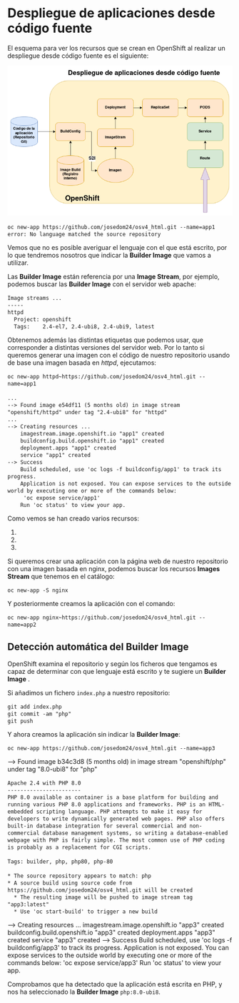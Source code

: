 # Despliegue de aplicaciones desde código fuente

El esquema para ver los recursos que se crean en OpenShift al realizar un despliegue desde código fuente es el siguiente:

![código](img/codigo.png)



    oc new-app https://github.com/josedom24/osv4_html.git --name=app1
    error: No language matched the source repository

Vemos que no es posible averiguar el lenguaje con el que está escrito, por lo que tendremos nosotros que indicar la **Builder Image** que vamos a utilizar. 

Las **Builder Image** están referencia por una **Image Stream**, por ejemplo, podemos buscar las **Builder Image** con el servidor web apache:

    Image streams ...
    -----
    httpd
      Project: openshift
      Tags:    2.4-el7, 2.4-ubi8, 2.4-ubi9, latest

Obtenemos además las distintas etiquetas que podemos usar, que corresponder a distintas versiones del servidor web. Por lo tanto si queremos generar una imagen con el código de nuestro repositorio usando de base una imagen basada en *httpd*, ejecutamos:

    oc new-app httpd~https://github.com/josedom24/osv4_html.git --name=app1
    
    ...
    --> Found image e54df11 (5 months old) in image stream "openshift/httpd" under tag "2.4-ubi8" for "httpd"
    ...
    --> Creating resources ...
        imagestream.image.openshift.io "app1" created
        buildconfig.build.openshift.io "app1" created
        deployment.apps "app1" created
        service "app1" created
    --> Success
        Build scheduled, use 'oc logs -f buildconfig/app1' to track its progress.
        Application is not exposed. You can expose services to the outside world by executing one or more of the commands below:
         'oc expose service/app1' 
        Run 'oc status' to view your app.
    
Como vemos se han creado varios recursos:

1.
2.
3.


Si queremos crear una aplicación con la página web de nuestro repositorio con una imagen basada en nginx, podemos buscar los recursos **Images Stream** que tenemos en el catálogo:

    oc new-app -S nginx

Y posteriormente creamos la aplicación con el comando:

    oc new-app nginx~https://github.com/josedom24/osv4_html.git --name=app2

## Detección automática del Builder Image

OpenShift examina el repositorio y según los ficheros que tengamos es capaz de determinar con que lenguaje está escrito y te sugiere un **Builder Image** .

Si añadimos un fichero `index.php` a nuestro repositorio:

    git add index.php 
    git commit -am "php"
    git push

Y ahora creamos la aplicación sin indicar la **Builder Image**:

    oc new-app https://github.com/josedom24/osv4_html.git --name=app3
--> Found image b34c3d8 (5 months old) in image stream "openshift/php" under tag "8.0-ubi8" for "php"

    Apache 2.4 with PHP 8.0 
    ----------------------- 
    PHP 8.0 available as container is a base platform for building and running various PHP 8.0 applications and frameworks. PHP is an HTML-embedded scripting language. PHP attempts to make it easy for developers to write dynamically generated web pages. PHP also offers built-in database integration for several commercial and non-commercial database management systems, so writing a database-enabled webpage with PHP is fairly simple. The most common use of PHP coding is probably as a replacement for CGI scripts.

    Tags: builder, php, php80, php-80

    * The source repository appears to match: php
    * A source build using source code from https://github.com/josedom24/osv4_html.git will be created
      * The resulting image will be pushed to image stream tag "app3:latest"
      * Use 'oc start-build' to trigger a new build

--> Creating resources ...
    imagestream.image.openshift.io "app3" created
    buildconfig.build.openshift.io "app3" created
    deployment.apps "app3" created
    service "app3" created
--> Success
    Build scheduled, use 'oc logs -f buildconfig/app3' to track its progress.
    Application is not exposed. You can expose services to the outside world by executing one or more of the commands below:
     'oc expose service/app3' 
    Run 'oc status' to view your app.

Comprobamos que ha detectado que la aplicación está escrita en PHP, y nos ha seleccionado la **Builder Image** `php:8.0-ubi8`.

